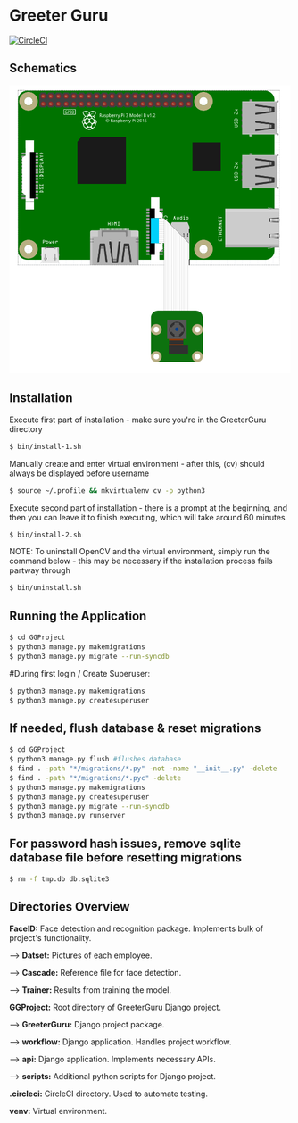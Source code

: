 # Greeter Guru
[![CircleCI](https://circleci.com/gh/VarenTechInternship/greeterguru.svg?style=svg)](https://circleci.com/gh/VarenTechInternship/greeterguru)

## Schematics

![Schematics](schematics.png)

## Installation

Execute first part of installation - make sure you're in the GreeterGuru directory
```bash
$ bin/install-1.sh
```
Manually create and enter virtual environment - after this, (cv) should always be displayed before username
```bash
$ source ~/.profile && mkvirtualenv cv -p python3
```
Execute second part of installation - there is a prompt at the beginning, and then you can leave it to finish executing, which will take around 60 minutes
```bash
$ bin/install-2.sh
```
NOTE: To uninstall OpenCV and the virtual environment, simply run the command below - this may be necessary if the installation process fails partway through
```bash
$ bin/uninstall.sh
```

## Running the Application
```bash
$ cd GGProject
$ python3 manage.py makemigrations
$ python3 manage.py migrate --run-syncdb
```

#During first login / Create Superuser:
```bash
$ python3 manage.py makemigrations
$ python3 manage.py createsuperuser
```
## If needed, flush database & reset migrations
```bash
$ cd GGProject
$ python3 manage.py flush #flushes database
$ find . -path "*/migrations/*.py" -not -name "__init__.py" -delete
$ find . -path "*/migrations/*.pyc" -delete
$ python3 manage.py makemigrations
$ python3 manage.py createsuperuser
$ python3 manage.py migrate --run-syncdb
$ python3 manage.py runserver
```

## For password hash issues, remove sqlite database file before resetting migrations
```bash
$ rm -f tmp.db db.sqlite3
```

## Directories Overview

**FaceID:** Face detection and recognition package. Implements bulk of project's functionality.

--> **Datset:** Pictures of each employee.

--> **Cascade:** Reference file for face detection.

--> **Trainer:** Results from training the model.

**GGProject:** Root directory of GreeterGuru Django project.

--> **GreeterGuru:** Django project package.

--> **workflow:** Django application. Handles project workflow.

--> **api:** Django application. Implements necessary APIs.

--> **scripts:** Additional python scripts for Django project.

**.circleci:** CircleCI directory. Used to automate testing.

**venv:** Virtual environment.
